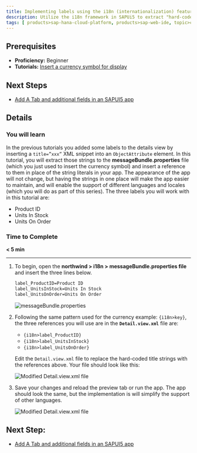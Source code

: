 ```yaml
---
title: Implementing labels using the i18n (internationalization) features of SAPUI5
description: Utilize the i18n framework in SAPUi5 to extract "hard-coded" strings in your app and maintain them in a single file.
tags: [ products>sap-hana-cloud-platform, products>sap-web-ide, topic>cloud, topic>html5, topic>mobile, topic>odata, topic>sapui5, tutorial>beginner ]
---
```


## Prerequisites
 - **Proficiency:** Beginner
 - **Tutorials:** [Insert a currency symbol for display](http://go.sap.com/developer/tutorials/hcp-webide-insert-currency-symbol.html)

## Next Steps
 - [Add A Tab and additional fields in an SAPUI5 app](http://go.sap.com/developer/tutorials/hcp-webide-add-tab.html)

## Details

### You will learn
In the previous tutorials you added some labels to the details view by inserting a `title=”xxx”` XML snippet into an `ObjectAttribute` element. In this tutorial, you will extract those strings to the **messageBundle.properties** file (which you just used to insert the currency symbol) and insert a reference to them in place of the string literals in your app. The appearance of the app will not change, but having the strings in one place will make the app easier to maintain, and will enable the support of different languages and locales (which you will do as part of this series). The three labels you will work with in this tutorial are:

 * Product ID
 * Units In Stock
 * Units On Order

### Time to Complete
**< 5 min**

---

1. To begin, open the **northwind > i18n > messageBundle.properties file** and insert the three lines below.

    ```xml
    label_ProductID=Product ID
    label_UnitsInStock=Units In Stock
    label_UnitsOnOrder=Units On Order
    ```

    ![messageBundle.properties](https://raw.githubusercontent.com/SAPDocuments/Tutorials/master/tutorials/hcp-webide-labels-i18n/mob2-4_1.png)

2. Following the same pattern used for the currency example: `{i18n>key}`, the three references you will use are in the **`Detail.view.xml`** file are:

    * `{i18n>label_ProductID}`
    * `{i18n>label_UnitsInStock}`
    * `{i18n>label_UnitsOnOrder}`

    Edit the `Detail.view.xml` file to replace the hard-coded title strings with the references above. Your file should look like this:

     ![Modified Detail.view.xml file](https://raw.githubusercontent.com/SAPDocuments/Tutorials/master/tutorials/hcp-webide-labels-i18n/mob2-4_2.png)


3. Save your changes and reload the preview tab or run the app. The app should look the same, but the implementation is will simplify the support of other languages.

    ![Modified Detail.view.xml file](https://raw.githubusercontent.com/SAPDocuments/Tutorials/master/tutorials/hcp-webide-labels-i18n/mob2-4_3.png)

## Next Step:
 - [Add A Tab and additional fields in an SAPUI5 app](http://go.sap.com/developer/tutorials/hcp-webide-add-tab.html)

